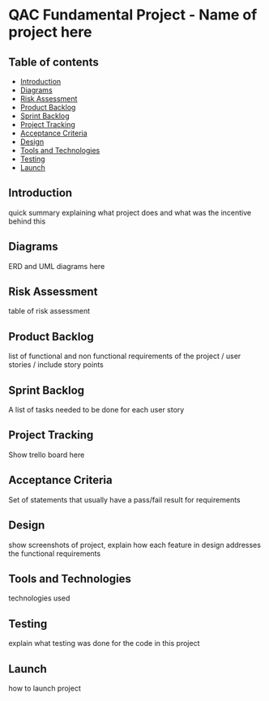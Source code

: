 # QAC Fundamental Project - Name of project here

## Table of contents
* [Introduction](#introduction)
* [Diagrams](#diagrams)
* [Risk Assessment](#risk-assessment)
* [Product Backlog](#product-backlog)
* [Sprint Backlog](#sprint-backlog)
* [Project Tracking](#project-tracking)
* [Acceptance Criteria](#acceptance-criteria)
* [Design](#design)
* [Tools and Technologies](#tools-and-technologies)
* [Testing](#testing)
* [Launch](#launch)

## Introduction

quick summary explaining what project does and what was the incentive behind this

## Diagrams

ERD and UML diagrams here

## Risk Assessment

table of risk assessment

## Product Backlog

list of functional and non functional requirements of the project / user stories / include story points

## Sprint Backlog

A list of tasks needed to be done for each user story

## Project Tracking

Show trello board here

## Acceptance Criteria

Set of statements that usually have a pass/fail result for requirements

## Design

show screenshots of project, explain how each feature in design addresses the functional requirements

## Tools and Technologies

technologies used

## Testing

explain what testing was done for the code in this project

## Launch

how to launch project
